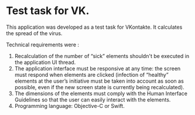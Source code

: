 # Test task for VK.
This application was developed as a test task for VKontakte. It calculates the spread of the virus.

Technical requirements were : 
1. Recalculation of the number of “sick” elements shouldn't be executed in the application UI thread. 
2. The application interface must be responsive at any time: the screen must respond when elements are clicked (infection of “healthy” elements at the user’s initiative must be taken into account as soon as possible, even if the new screen state is currently being recalculated). 
3. The dimensions of the elements must comply with the Human Interface Guidelines so that the user can easily interact with the elements. 
4. Programming language: Objective-C or Swift. 
